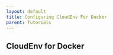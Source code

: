 ```yaml
---
layout: default
title: Configuring CloudEnv For Docker
parent: Tutorials
---
```


## CloudEnv for Docker